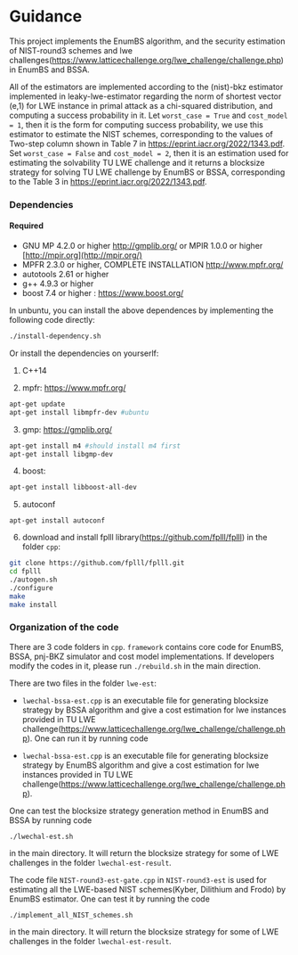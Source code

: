 # Guidance

This project implements the EnumBS algorithm, and the security estimation of NIST-round3 schemes and lwe challenges(https://www.latticechallenge.org/lwe_challenge/challenge.php) in EnumBS and BSSA. 

All of the estimators are implemented according to the  (nist)-bkz estimator implemented in leaky-lwe-estimator regarding the norm of shortest vector (e,1) for LWE instance in primal attack as a chi-squared distribution, and computing a success probability in it. Let `worst_case = True` and `cost_model = 1`, then it is the form for computing success probability, we use this estimator to estimate the NIST schemes, corresponding to the values of Two-step column shown in Table 7 in https://eprint.iacr.org/2022/1343.pdf. Set `worst_case = False` and `cost_model = 2`, then it is an estimation used for estimating the solvability TU LWE challenge and it returns a blocksize strategy for solving TU LWE challenge by EnumBS or BSSA, corresponding to the Table 3 in https://eprint.iacr.org/2022/1343.pdf.


### Dependencies

#### Required

* GNU MP 4.2.0 or higher http://gmplib.org/ or MPIR 1.0.0 or higher [http://mpir.org](http://mpir.org/)
* MPFR 2.3.0 or higher, COMPLETE INSTALLATION http://www.mpfr.org/
* autotools 2.61 or higher
* g++ 4.9.3 or higher
* boost 7.4 or higher : https://www.boost.org/

In unbuntu, you can install the above dependences by implementing the following code directly:

```bash
./install-dependency.sh
```

Or install the dependencies on yourserlf: 

1. C++14

2. mpfr: https://www.mpfr.org/

```bash
apt-get update
apt-get install libmpfr-dev #ubuntu
```

3. gmp: https://gmplib.org/

```bash
apt-get install m4 #should install m4 first
apt-get install libgmp-dev
```

4. boost: 

```bash
apt-get install libboost-all-dev
```

5. autoconf

```
apt-get install autoconf
```


6. download and install fplll library(https://github.com/fplll/fplll) in the folder `cpp`: 

```bash
git clone https://github.com/fplll/fplll.git
cd fplll
./autogen.sh
./configure
make
make install
```


### Organization of the code
There are 3 code folders in `cpp`.  `framework` contains core code for EnumBS, BSSA, pnj-BKZ simulator and cost model implementations. If developers modify the codes in it, please run `./rebuild.sh` in the main direction. 

There are two files in the folder `lwe-est`: 
- `lwechal-bssa-est.cpp` is an executable file for generating blocksize strategy by BSSA algorithm and give a cost estimation for lwe instances provided in TU LWE challenge(https://www.latticechallenge.org/lwe_challenge/challenge.php). One can run it by running code 

- `lwechal-bssa-est.cpp` is an executable file for generating blocksize strategy by EnumBS algorithm and give a cost estimation for lwe instances provided in TU LWE challenge(https://www.latticechallenge.org/lwe_challenge/challenge.php). 

One can test the blocksize strategy generation method in EnumBS and BSSA by running code 
```
./lwechal-est.sh
```
in the main directory. It will return the blocksize strategy for some of LWE challenges in the folder `lwechal-est-result`.


The code file `NIST-round3-est-gate.cpp` in `NIST-round3-est` is used for estimating all the LWE-based NIST schemes(Kyber, Dilithium and Frodo) by EnumBS estimator. One can test it by running the code 
```
./implement_all_NIST_schemes.sh
```
in the main directory. It will return the blocksize strategy for some of LWE challenges in the folder `lwechal-est-result`.

